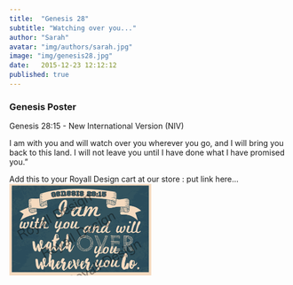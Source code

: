 ```yaml
---
title:  "Genesis 28"
subtitle: "Watching over you..."
author: "Sarah"
avatar: "img/authors/sarah.jpg"
image: "img/genesis28.jpg"
date:   2015-12-23 12:12:12
published: true
---
```


### Genesis Poster
Genesis 28:15 - New International Version (NIV)

I am with you and will watch over you wherever you go, and I will bring you back to this land. I will not leave you until I have done what I have promised you.”

Add this to your Royall Design cart at our store : put link here...
<img src="img/genesis28.jpg" alt="Genesis 28" style="width:256px;">
